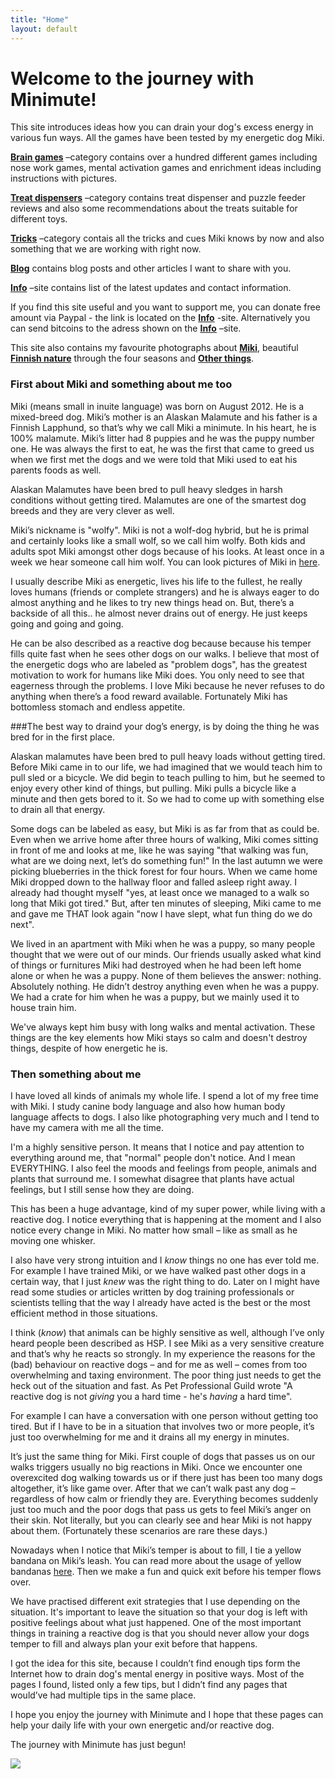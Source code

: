 ```yaml
---
title: "Home"
layout: default
---
```


# Welcome to the journey with Minimute!

This site introduces ideas how you can drain your dog's excess energy in various fun ways. All the games have been tested by my energetic dog Miki.

[**Brain games**](/en/brain-games/) –category contains over a hundred different games including nose work games, mental activation games and enrichment ideas including instructions with pictures.

[**Treat dispensers**](/en/treat-dispensers/) –category contains treat dispenser and puzzle feeder reviews and also some recommendations about the treats suitable for different toys.

[**Tricks**](/en/tricks/) –category contais all the tricks and cues Miki knows by now and also something that we are working with right now.

[**Blog**](/en/blog) contains blog posts and other articles I want to share with you.

[**Info**](/en/info/) –site contains list of the latest updates and contact information.

If you find this site useful and you want to support me, you can donate free amount via Paypal - the link is located on the [**Info**](/en/info/) -site. Alternatively you can send bitcoins to the adress shown on the [**Info**](/en/info/) –site.

This site also contains my favourite photographs about [**Miki**](/en/photography/pictures-of-miki/), beautiful [**Finnish nature**](/en/photography/finnish-nature/) through the four seasons and [**Other things**](/en/photography/abstract-other).

### First about Miki and something about me too

Miki (means small in inuite language) was born on August 2012. He is a mixed-breed dog. Miki’s mother is an Alaskan Malamute and his father is a Finnish Lapphund, so that’s why we call Miki a minimute. In his heart, he is 100% malamute. Miki’s litter had 8 puppies and he was the puppy number one. He was always the first to eat, he was the first that came to greed us when we first met the dogs and we were told that Miki used to eat his parents foods as well.

Alaskan Malamutes have been bred to pull heavy sledges in harsh conditions without getting tired. Malamutes are one of the smartest dog breeds and they are very clever as well.

Miki’s nickname is "wolfy". Miki is not a wolf-dog hybrid, but he is primal and certainly looks like a small wolf, so we call him wolfy. Both kids and adults spot Miki amongst other dogs because of his looks. At least once in a week we hear someone call him wolf. You can look pictures of Miki in [here](/en/photography/pictures-of-miki/).

I usually describe Miki as energetic, lives his life to the fullest, he really loves humans (friends or complete strangers) and he is always eager to do almost anything and he likes to try new things head on. But, there’s a backside of all this.. he almost never drains out of energy. He just keeps going and going and going.

He can be also described as a reactive dog because because his temper fills quite fast when he sees other dogs on our walks. I believe that most of the energetic dogs who are labeled as "problem dogs", has the greatest motivation to work for humans like Miki does. You only need to see that eagerness through the problems. I love Miki because he never refuses to do anything when there’s a food reward available. Fortunately Miki has bottomless stomach and endless appetite.

###The best way to draind your dog’s energy, is by doing the thing he was bred for in the first place.

Alaskan malamutes have been bred to pull heavy loads without getting tired. Before Miki came in to our life, we had imagined that we would teach him to pull sled or a bicycle. We did begin to teach pulling to him, but he seemed to enjoy every other kind of things, but pulling. Miki pulls a bicycle like a minute and then gets bored to it. So we had to come up with something else to drain all that energy.

Some dogs can be labeled as easy, but Miki is as far from that as could be. Even when we arrive home after three hours of walking, Miki comes sitting in front of me and looks at me, like he was saying "that walking was fun, what are we doing next, let’s do something fun!" In the last autumn we were picking blueberries in the thick forest for four hours. When we came home Miki dropped down to the hallway floor and falled asleep right away. I already had thought myself "yes, at least once we managed to a walk so long that Miki got tired." But, after ten minutes of sleeping, Miki came to me and gave me THAT look again "now I have slept, what fun thing do we do next".

We lived in an apartment with Miki when he was a puppy, so many people thought that we were out of our minds. Our friends usually asked what kind of things or furnitures Miki had destroyed when he had been left home alone or when he was a puppy. None of them believes the answer: nothing. Absolutely nothing. He didn’t destroy anything even when he was a puppy. We had a crate for him when he was a puppy, but we mainly used it to house train him.

We've always kept him busy with long walks and mental activation. These things are the key elements how Miki stays so calm and doesn't destroy things, despite of how energetic he is.

### Then something about me

I have loved all kinds of animals my whole life. I spend a lot of my free time with Miki. I study canine body language and also how human body language affects to dogs. I also like photographing very much and I tend to have my camera with me all the time.

I'm a highly sensitive person. It means that I notice and pay attention to everything around me, that "normal" people don't notice. And I mean EVERYTHING. I also feel the moods and feelings from people, animals and plants that surround me. I somewhat disagree that plants have actual feelings, but I still sense how they are doing.

This has been a huge advantage, kind of my super power, while living with a reactive dog. I notice everything that is happening at the moment and I also notice every change in Miki. No matter how small – like as small as he moving one whisker.

I also have very strong intuition and I *know* things no one has ever told me. For example I have trained Miki, or we have walked past other dogs in a certain way, that I just *knew* was the right thing to do. Later on I might have read some studies or articles written by dog training professionals or scientists telling that the way I already have acted is the best or the most efficient method in those situations.

I think (*know*) that animals can be highly sensitive as well, although I’ve only heard people been described as HSP. I see Miki as a very sensitive creature and that’s why he reacts so strongly. In my experience the reasons for the (bad) behaviour on reactive dogs – and for me as well – comes from too overwhelming and taxing environment. The poor thing just needs to get the heck out of the situation and fast. As Pet Professional Guild wrote "A reactive dog is not *giving* you a hard time - he's *having* a hard time".

For example I can have a conversation with one person without getting too tired. But if I have to be in a situation that involves two or more people, it’s just too overwhelming for me and it drains all my energy in minutes.

It’s just the same thing for Miki. First couple of dogs that passes us on our walks triggers usually no big reactions in Miki. Once we encounter one overexcited dog walking towards us or if there just has been too many dogs altogether, it’s like game over. After that we can’t walk past any dog – regardless of how calm or friendly they are. Everything becomes suddenly just too much and the poor dogs that pass us gets to feel Miki’s anger on their skin. Not literally, but you can clearly see and hear Miki is not happy about them. (Fortunately these scenarios are rare these days.)

Nowadays when I notice that Miki’s temper is about to fill, I tie a yellow bandana on Miki’s leash. You can read more about the usage of yellow bandanas [here](https://minimuutti.com/en/blog/please-give-space-to-dogs-wearing-yellow-bandanas/). Then we make a fun and quick exit before his temper flows over.

We have practised different exit strategies that I use depending on the situation. It's important to leave the situation so that your dog is left with positive feelings about what just happened. One of the most important things in training a reactive dog is that you should never allow your dogs temper to fill and always plan your exit before that happens.

I got the idea for this site, because I couldn’t find enough tips form the Internet how to drain dog's mental energy in positive ways. Most of the pages I found, listed only a few tips, but I didn’t find any pages that would’ve had multiple tips in the same place.

I hope you enjoy the journey with Minimute and I hope that these pages can help your daily life with your own energetic and/or reactive dog.

The journey with Minimute has just begun!

![](https://b2.minimuutti.com/file/minimuutti-com/muut/2371-800px.jpg)
